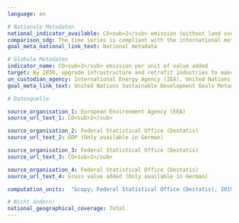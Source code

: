 ```yaml
---
language: en

# Nationale Metadaten
national_indicator_available: CO<sub>2</sub> emission (without land use, land-use change and forestry) per real GDP <br> CO<sub>2</sub> emissions per gross value added (price adjusted) in manufacturing industries
comparison_sdg: The time series is compliant with the international metadata description.
goal_meta_national_link_text: National metadata

# Globale Metadaten
indicator_name: CO<sub>2</sub> emission per unit of value added
target: By 2030, upgrade infrastructure and retrofit industries to make them sustainable, with increased resource-use efficiency and greater adoption of clean and environmentally sound technologies and industrial processes, with all countries taking action in accordance with their respective capabilities
un_custodian_agency: International Energy Agency (IEA), United Nations Industrial Development Organization (UNIDO)
goal_meta_link_text: United Nations Sustainable Development Goals Metadata

# Datenquelle

source_organisation_1: European Environment Agency (EEA)
source_url_text_1: CO<sub>2</sub>

source_organisation_2: Federal Statistical Office (Destatis)
source_url_text_2: GDP (Only available in German)

source_organisation_3: Federal Statistical Office (Destatis)
source_url_text_3: CO<sub>2</sub>

source_organisation_4: Federal Statistical Office (Destatis)
source_url_text_4: Gross value added (Only available in German)

computation_units:  "&copy; Federal Statistical Office (Destatis), 2019"

# Nicht ändern!
national_geographical_coverage: Total
---
```

